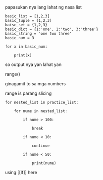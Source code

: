 papasukan nya lang lahat ng nasa list

```
basic_list = [1,2,3]
basic_tuple = (1,2,3)
baisc_set = {1,2,3}
basic_dict = {1:'one', 2:'two', 3:'three'}
basic_string = 'one two three'
basic_num = 3

for x in basic_num:

    print(x)

```

so output nya yan lahat yan


range()

ginagamit to sa mga numbers

range is parang slicing

```
for nested_list in practice_list:

    for nume in nested_list:

        if nume > 100:

            break

        if nume < 10:

            continue

        if nume < 50:

            print(nume)
```

using [[If]] here 